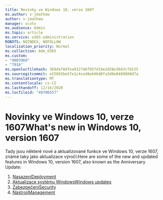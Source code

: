 ```yaml
---
title: Novinky ve Windows 10, verze 1607
ms.author: v-jmathew
author: v-jmathew
manager: scotv
ms.audience: Admin
ms.topic: article
ms.service: o365-administration
ROBOTS: NOINDEX, NOFOLLOW
localization_priority: Normal
ms.collection: Adm_O365
ms.custom:
- "9003960"
- "7016"
ms.openlocfilehash: 369daf8dfea932746f957d19e2d58e3043cfd135
ms.sourcegitcommit: e25893be57e1c4ced8e646d0fa3d0e8489880d7a
ms.translationtype: MT
ms.contentlocale: cs-CZ
ms.lasthandoff: 12/16/2020
ms.locfileid: "49706557"
---
```

# <a name="whats-new-in-windows-10-version-1607"></a><span data-ttu-id="b7b3d-102">Novinky ve Windows 10, verze 1607</span><span class="sxs-lookup"><span data-stu-id="b7b3d-102">What's new in Windows 10, version 1607</span></span>

<span data-ttu-id="b7b3d-103">Tady jsou některé nové a aktualizované funkce ve Windows 10, verze 1607, známé taky jako aktualizace výročí:</span><span class="sxs-lookup"><span data-stu-id="b7b3d-103">Here are some of the new and updated features in Windows 10, version 1607, also known as the Anniversary Update:</span></span>

1. [<span data-ttu-id="b7b3d-104">Nasazení</span><span class="sxs-lookup"><span data-stu-id="b7b3d-104">Deployment</span></span>](https://go.microsoft.com/fwlink/?linkid=2114462)
2. [<span data-ttu-id="b7b3d-105">Aktualizace systému Windows</span><span class="sxs-lookup"><span data-stu-id="b7b3d-105">Windows updates</span></span>](https://go.microsoft.com/fwlink/?linkid=2114463)
3. [<span data-ttu-id="b7b3d-106">Zabezpečení</span><span class="sxs-lookup"><span data-stu-id="b7b3d-106">Security</span></span>](https://go.microsoft.com/fwlink/?linkid=2114270)
4. [<span data-ttu-id="b7b3d-107">Nástroji</span><span class="sxs-lookup"><span data-stu-id="b7b3d-107">Management</span></span>](https://go.microsoft.com/fwlink/?linkid=2114271)
